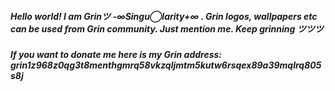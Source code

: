 ##### Hello world! I am Grinツ -∞Singu◯larity+∞ . Grin logos, wallpapers etc can be used from Grin community. Just mention me. Keep grinning ツツツ 
##### If you want to donate me here is my Grin address: grin1z968z0qg3t8menthgmrq58vkzqljmtm5kutw6rsqex89a39mqlrq805s8j
